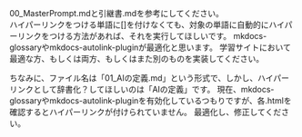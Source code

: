 00_MasterPrompt.mdと引継書.mdを参考にしてください。                                                       
ハイパーリンクをつける単語に[]を付けなくても、対象の単語に自動的にハイパーリンクをつける方法があれば、それを実行してほしいです。 
mkdocs-glossaryやmkdocs-autolink-pluginが最適化と思います。
学習サイトにおいて最適な方、もしくは両方、もしくはまた別のものを実装してください。

ちなみに、ファイル名は「01_AIの定義.md」という形式で、しかし、ハイパーリンクとして辞書化？してほしいのは「AIの定義」です。
現在、mkdocs-glossaryやmkdocs-autolink-pluginを有効化しているつもりですが、各.htmlを確認するとハイパーリンクが付けられていません。
最適化し、修正してください。